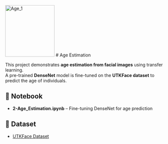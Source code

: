 <img width="157" height="165" alt="Age_1" src="https://github.com/user-attachments/assets/99669fc5-6d46-4bac-83ad-4485f94205ae" />
# Age Estimation 

This project demonstrates **age estimation from facial images** using transfer learning.  
A pre-trained **DenseNet** model is fine-tuned on the **UTKFace dataset** to predict the age of individuals.


## 📂 Notebook
- **2-Age_Estimation.ipynb** – Fine-tuning DenseNet for age prediction

## 📌 Dataset
- [UTKFace Dataset](https://www.kaggle.com/datasets/jangedoo/utkface-new) 

